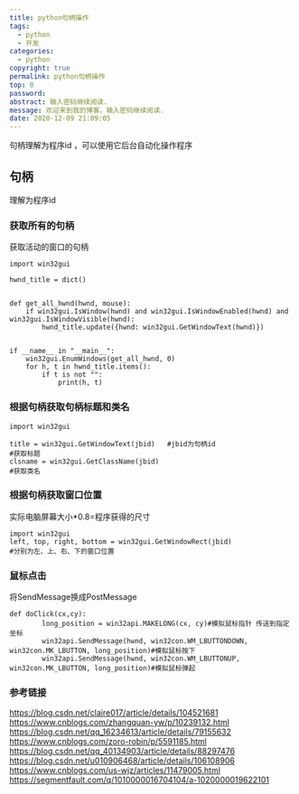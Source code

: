 ```yaml
---
title: python句柄操作
tags:
  - python
  - 开发
categories:
  - python
copyright: true
permalink: python句柄操作
top: 0
password: 
abstract: 输入密码继续阅读.
message: 欢迎来到我的博客，输入密码继续阅读.
date: 2020-12-09 21:09:05
---
```


句柄理解为程序id ，可以使用它后台自动化操作程序
<!--more-->
## 句柄

理解为程序id 

### 获取所有的句柄

获取活动的窗口的句柄
```
import win32gui
 
hwnd_title = dict()
 
 
def get_all_hwnd(hwnd, mouse):
	if win32gui.IsWindow(hwnd) and win32gui.IsWindowEnabled(hwnd) and win32gui.IsWindowVisible(hwnd):
		hwnd_title.update({hwnd: win32gui.GetWindowText(hwnd)})
 
 
if __name__ in "__main__":
    win32gui.EnumWindows(get_all_hwnd, 0)
    for h, t in hwnd_title.items():
	    if t is not "":
		    print(h, t)

```

### 根据句柄获取句柄标题和类名
```
import win32gui
 
title = win32gui.GetWindowText(jbid)   #jbid为句柄id
#获取标题
clsname = win32gui.GetClassName(jbid)  
#获取类名
```
### 根据句柄获取窗口位置
实际电脑屏幕大小*0.8=程序获得的尺寸
```
import win32gui
left, top, right, bottom = win32gui.GetWindowRect(jbid)
#分别为左、上、右、下的窗口位置
```

### 鼠标点击

将SendMessage换成PostMessage
```
def doClick(cx,cy):
        long_position = win32api.MAKELONG(cx, cy)#模拟鼠标指针 传送到指定坐标
        win32api.SendMessage(hwnd, win32con.WM_LBUTTONDOWN, win32con.MK_LBUTTON, long_position)#模拟鼠标按下
        win32api.SendMessage(hwnd, win32con.WM_LBUTTONUP, win32con.MK_LBUTTON, long_position)#模拟鼠标弹起

```




### 参考链接
https://blog.csdn.net/claire017/article/details/104521681
https://www.cnblogs.com/zhangquan-yw/p/10239132.html
https://blog.csdn.net/qq_16234613/article/details/79155632
https://www.cnblogs.com/zoro-robin/p/5591185.html
https://blog.csdn.net/qq_40134903/article/details/88297476
https://blog.csdn.net/u010906468/article/details/106108906
https://www.cnblogs.com/us-wjz/articles/11479005.html
https://segmentfault.com/q/1010000016704104/a-1020000019622101







